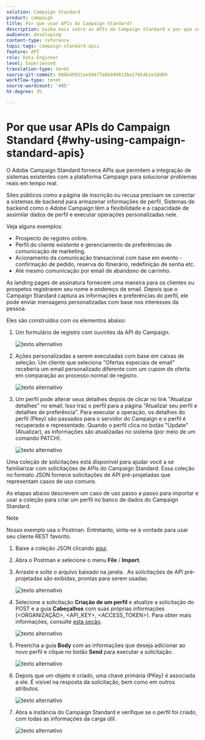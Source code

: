 ```yaml
---
solution: Campaign Standard
product: campaign
title: Por que usar APIs do Campaign Standard?
description: Saiba mais sobre as APIs do Campaign Standard e por que usá-las.
audience: developing
content-type: reference
topic-tags: campaign-standard-apis
feature: API
role: Data Engineer
level: Experienced
translation-type: tm+mt
source-git-commit: 088b49931ee5047fa6b949813ba17654b1e10d60
workflow-type: tm+mt
source-wordcount: '495'
ht-degree: 3%

---
```



# Por que usar APIs do Campaign Standard {#why-using-campaign-standard-apis}

O Adobe Campaign Standard fornece APIs que permitem a integração de sistemas existentes com a plataforma Campaign para solucionar problemas reais em tempo real.

Sites públicos como a página de inscrição ou recusa precisam se conectar a sistemas de backend para armazenar informações de perfil. Sistemas de backend como o Adobe Campaign têm a flexibilidade e a capacidade de assimilar dados de perfil e executar operações personalizadas nele.

Veja alguns exemplos:

* Prospecto de registro online.
* Perfil do cliente existente e gerenciamento de preferências de comunicação de marketing.
* Acionamento da comunicação transacional com base em evento - confirmação de pedido, reserva do Itinerário, redefinição de senha etc.
* Até mesmo comunicação por email de abandono de carrinho.

As landing pages de assinatura fornecem uma maneira para os clientes ou prospetos registrarem seu nome e endereço de email. Depois que o Campaign Standard captura as informações e preferências do perfil, ele pode enviar mensagens personalizadas com base nos interesses da pessoa.

Eles são construídos com os elementos abaixo:

1. Um formulário de registro com ouvintes da API do Campaign.

   ![texto alternativo](assets/apis_uc1.png)

1. Ações personalizadas a serem executadas com base em caixas de seleção. Um cliente que seleciona &quot;Ofertas especiais de email&quot; receberia um email personalizado diferente com um cupom de oferta em comparação ao processo normal de registro.

   ![texto alternativo](assets/apis_uc2.png)

1. Um perfil pode alterar seus detalhes depois de clicar no link &quot;Atualizar detalhes&quot; no email. Isso traz o perfil para a página &quot;Atualizar seu perfil e detalhes de preferência&quot;. Para executar a operação, os detalhes do perfil (Pkey) são passados para o servidor do Campaign e o perfil é recuperado e representado. Quando o perfil clica no botão &quot;Update&quot; (Atualizar), as informações são atualizadas no sistema (por meio de um comando PATCH).

   ![texto alternativo](assets/apis_uc3.png)

Uma coleção de solicitações está disponível para ajudar você a se familiarizar com solicitações de APIs do Campaign Standard. Essa coleção no formato JSON fornece solicitações de API pré-projetadas que representam casos de uso comuns.

As etapas abaixo descrevem um caso de uso passo a passo para importar e usar a coleção para criar um perfil no banco de dados do Campaign Standard.

>[!NOTE]
>
>Nosso exemplo usa o Postman. Entretanto, sinta-se à vontade para usar seu cliente REST favorito.

1. Baixe a coleção JSON clicando [aqui](https://helpx.adobe.com/content/dam/help/en/campaign/kb/working-with-acs-api/_jcr_content/main-pars/download_section/download-1/KB_postman_collection.json.zip).

1. Abra o Postman e selecione o menu **File** / **Import**.

1. Arraste e solte o arquivo baixado na janela . As solicitações de API pré-projetadas são exibidas, prontas para serem usadas.

   ![texto alternativo](assets/postman_collection.png)

1. Selecione a solicitação **Criação de um perfil** e atualize a solicitação do POST e a guia **Cabeçalhos** com suas próprias informações (&lt;ORGANIZAÇÃO>, &lt;API_KEY>, &lt;ACCESS_TOKEN>). Para obter mais informações, consulte [esta seção](../../api/using/setting-up-api-access.md).

   ![texto alternativo](assets/postman_uc1.png)

1. Preencha a guia **Body** com as informações que deseja adicionar ao novo perfil e clique no botão **Send** para executar a solicitação.

   ![texto alternativo](assets/postman_uc2.png)

1. Depois que um objeto é criado, uma chave primária (PKey) é associada a ele. É visível na resposta da solicitação, bem como em outros atributos.

   ![texto alternativo](assets/postman_uc3.png)

1. Abra a instância do Campaign Standard e verifique se o perfil foi criado, com todas as informações da carga útil.

   ![texto alternativo](assets/postman_uc4.png)
